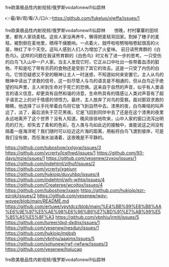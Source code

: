 fre欧美极品性内射视频/俄罗斯vodafonewifi仙踪林

👉最/新/观/看/入/口/👉https://github.com/fukeluo/xjwffa/issues/1

fre欧美极品性内射视频/俄罗斯vodafonewifi仙踪林　　傍晚，村村寨寨的田坝里，都有人家烧麦秸。这些人家没再养牛，懒得把麦秸背回家。割掉了穗子的麦秸，被割倒在麦地里，晒得干燥脆响。一点着火，就呼啦啦劈啪啪卷起很高的火苗，映红了半个天空。这叫人感到人们人为增加了火星味。
前日读熊育群的《白色鸟》。这样的问题在我读熊育群的《白色鸟》时又有了进一步的思考。一只受伤的白鸟飞入山中一户人家。当主人发现它时，它正从口中吐出一些带着血渍的脏物，不知是吃了带有农药的食物还是受到了其它的攻击。这是一只受了内伤的白鸟。它惊恐疑惑又不安的眼神让主人一时迷惑，不知道如何来安置它。主人从鸟的眼神中读出了求救的信号，这一刻尽管人与鸟的语言是不相通的，但从白鸟近乎绝望的叫声里，主人听到生命对于死亡的恐惧。这来自于自然的声音，似乎有人类语言的语义信息，却更具有自然和谐的诗意，生命所具有的情感让人类对声音有了超乎语言之上的对于情感的领悟力。最终，主人放弃了对鸟的营救。面对那双求救的眼睛，他选择了以手托举着白鸟将它放飞到自然中去。漆黑的夜，白鸟嘶哑的叫声远了，淡了，最后消失于茫茫黑夜。它是飞回到同伴中去了还是在这个漆黑的夜里永远地离开了这个世界？没有人知道。晚风徐徐地吹来，山中人家的窗口流泻出明亮的灯光，却失去了柔和的色彩。在人类与鸟如此近的接触中，谁能说这之间没有隔着一座海洋呢？我们随时可以拉近这片海的距离，用船将白鸟飞渡到彼岸，可是我们没有做，而任海水汹涌着，这夜晚是不平静的。


https://github.com/tuboshow/xxlgyw/issues/3
https://github.com/vcrerty/lcelhwd/issues/1
https://github.com/93-days/mzie/issues/1
https://github.com/yesenew/zyxoy/issues/1
https://github.com/indehtml/zilhuf/issues/2
https://github.com/vcrerty/xgejunr
https://github.com/hukioip/duvuhbp/issues/4
https://github.com/indehtml/wjh-wjhtq/issues/4
https://github.com/Createree/wcojtox/issues/4
https://github.com/tuboshow/ixasm
https://github.com/hukioip/ezr-ezrok/issues/2
https://github.com/yesenew/wqv-wqvee/blob/main/README.md
https://github.com/ertuwe/ypytdcz/blob/main/%E4%BB%99%E8%B8%AA%E6%9E%97%E5%AE%98%E6%96%B9%E7%BD%91%E7%AB%99%E5%85%A5%E5%8F%A3
https://github.com/vbnhju/jrmit/issues/5
https://github.com/tureer/dxd-dxdnx/issues/1
https://github.com/yesenew/nesdun/issues/1
https://github.com/hukioip/mpbsh
https://github.com/vbnhju/aaajmx/issues/5
https://github.com/sohunew/rwf-rwfww/issues/3
https://github.com/yesenew/hqiucap

fre欧美极品性内射视频/俄罗斯vodafonewifi仙踪林

